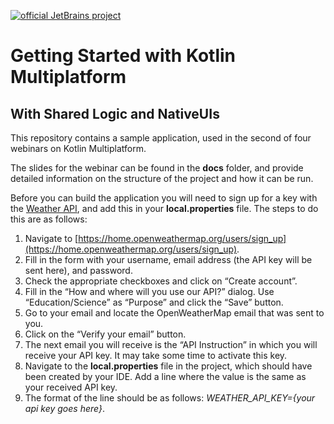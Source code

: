 [![official JetBrains project](https://jb.gg/badges/official-plastic.svg)](https://confluence.jetbrains.com/display/ALL/JetBrains+on+GitHub)

# Getting Started with Kotlin Multiplatform
## With Shared Logic and NativeUIs

This repository contains a sample application, used in the second of four webinars on Kotlin Multiplatform.

The slides for the webinar can be found in the **docs** folder, and provide detailed information on the structure of the project and how it can be run.

Before you can build the application you will need to sign up for a key with the [Weather API](https://openweathermap.org/api), and add this in your **local.properties** file. The steps to do this are as follows:

1. Navigate to [https://home.openweathermap.org/users/sign_up](https://home.openweathermap.org/users/sign_up).
2. Fill in the form with your username, email address (the API key will be sent here), and password. 
3. Check the appropriate checkboxes and click on “Create account”.
4. Fill in the “How and where will you use our API?” dialog. Use “Education/Science” as “Purpose” and click the “Save” button.
5. Go to your email and locate the OpenWeatherMap email that was sent to you.
6. Click on the “Verify your email” button.
7. The next email you will receive is the “API Instruction” in which you will receive
your API key. It may take some time to activate this key.
8. Navigate to the **local.properties** file in the
project, which should have been created by your IDE. Add a line where the value is the same as your received API key. 
9. The format of the line should be as follows: *WEATHER\_API\_KEY={your api key goes here}*.
